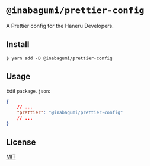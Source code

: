 # `@inabagumi/prettier-config`

A Prettier config for the Haneru Developers.

## Install

```console
$ yarn add -D @inabagumi/prettier-config
```

## Usage

Edit `package.json`:

```json
{
    // ...
    "prettier": "@inabagumi/prettier-config"
    // ...
}
```

## License

[MIT](LICENSE)
